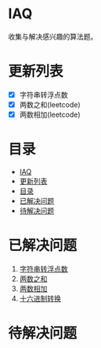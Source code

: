 # IAQ
收集与解决感兴趣的算法题。

# 更新列表
- [x] 字符串转浮点数
- [x] 两数之和(leetcode)
- [x] 两数相加(leetcode)

# 目录
- [IAQ](#iaq)
- [更新列表](#更新列表)
- [目录](#目录)
- [已解决问题](#已解决问题)
- [待解决问题](#待解决问题)

# 已解决问题

1. [字符串转浮点数](IAQ/str2float/README.md)
2. [两数之和](IAQ/twosum/README.md)
3. [两数相加](IAQ/add_two_numbers/README.md)
4. [十六进制转换](IAQ)


# 待解决问题